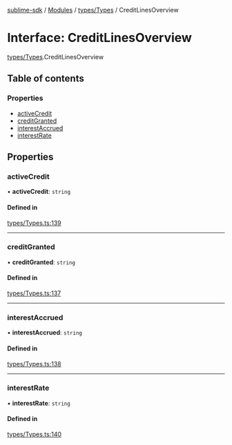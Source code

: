 [sublime-sdk](../README.md) / [Modules](../modules.md) / [types/Types](../modules/types_Types.md) / CreditLinesOverview

# Interface: CreditLinesOverview

[types/Types](../modules/types_Types.md).CreditLinesOverview

## Table of contents

### Properties

- [activeCredit](types_Types.CreditLinesOverview.md#activecredit)
- [creditGranted](types_Types.CreditLinesOverview.md#creditgranted)
- [interestAccrued](types_Types.CreditLinesOverview.md#interestaccrued)
- [interestRate](types_Types.CreditLinesOverview.md#interestrate)

## Properties

### activeCredit

• **activeCredit**: `string`

#### Defined in

[types/Types.ts:139](https://github.com/sublime-finance/sublime-sdk/blob/14d6290/src/types/Types.ts#L139)

___

### creditGranted

• **creditGranted**: `string`

#### Defined in

[types/Types.ts:137](https://github.com/sublime-finance/sublime-sdk/blob/14d6290/src/types/Types.ts#L137)

___

### interestAccrued

• **interestAccrued**: `string`

#### Defined in

[types/Types.ts:138](https://github.com/sublime-finance/sublime-sdk/blob/14d6290/src/types/Types.ts#L138)

___

### interestRate

• **interestRate**: `string`

#### Defined in

[types/Types.ts:140](https://github.com/sublime-finance/sublime-sdk/blob/14d6290/src/types/Types.ts#L140)
